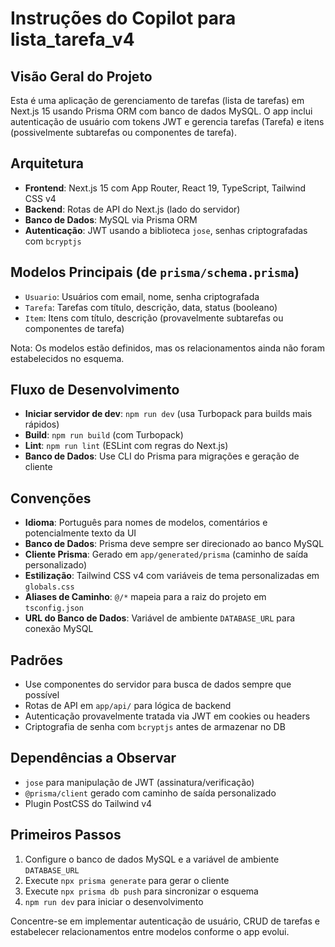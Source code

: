 # Instruções do Copilot para lista_tarefa_v4

## Visão Geral do Projeto
Esta é uma aplicação de gerenciamento de tarefas (lista de tarefas) em Next.js 15 usando Prisma ORM com banco de dados MySQL. O app inclui autenticação de usuário com tokens JWT e gerencia tarefas (Tarefa) e itens (possivelmente subtarefas ou componentes de tarefa).

## Arquitetura
- **Frontend**: Next.js 15 com App Router, React 19, TypeScript, Tailwind CSS v4
- **Backend**: Rotas de API do Next.js (lado do servidor)
- **Banco de Dados**: MySQL via Prisma ORM
- **Autenticação**: JWT usando a biblioteca `jose`, senhas criptografadas com `bcryptjs`

## Modelos Principais (de `prisma/schema.prisma`)
- `Usuario`: Usuários com email, nome, senha criptografada
- `Tarefa`: Tarefas com título, descrição, data, status (booleano)
- `Item`: Itens com título, descrição (provavelmente subtarefas ou componentes de tarefa)

Nota: Os modelos estão definidos, mas os relacionamentos ainda não foram estabelecidos no esquema.

## Fluxo de Desenvolvimento
- **Iniciar servidor de dev**: `npm run dev` (usa Turbopack para builds mais rápidos)
- **Build**: `npm run build` (com Turbopack)
- **Lint**: `npm run lint` (ESLint com regras do Next.js)
- **Banco de Dados**: Use CLI do Prisma para migrações e geração de cliente

## Convenções
- **Idioma**: Português para nomes de modelos, comentários e potencialmente texto da UI
- **Banco de Dados**: Prisma deve sempre ser direcionado ao banco MySQL
- **Cliente Prisma**: Gerado em `app/generated/prisma` (caminho de saída personalizado)
- **Estilização**: Tailwind CSS v4 com variáveis de tema personalizadas em `globals.css`
- **Aliases de Caminho**: `@/*` mapeia para a raiz do projeto em `tsconfig.json`
- **URL do Banco de Dados**: Variável de ambiente `DATABASE_URL` para conexão MySQL

## Padrões
- Use componentes do servidor para busca de dados sempre que possível
- Rotas de API em `app/api/` para lógica de backend
- Autenticação provavelmente tratada via JWT em cookies ou headers
- Criptografia de senha com `bcryptjs` antes de armazenar no DB

## Dependências a Observar
- `jose` para manipulação de JWT (assinatura/verificação)
- `@prisma/client` gerado com caminho de saída personalizado
- Plugin PostCSS do Tailwind v4

## Primeiros Passos
1. Configure o banco de dados MySQL e a variável de ambiente `DATABASE_URL`
2. Execute `npx prisma generate` para gerar o cliente
3. Execute `npx prisma db push` para sincronizar o esquema
4. `npm run dev` para iniciar o desenvolvimento

Concentre-se em implementar autenticação de usuário, CRUD de tarefas e estabelecer relacionamentos entre modelos conforme o app evolui.